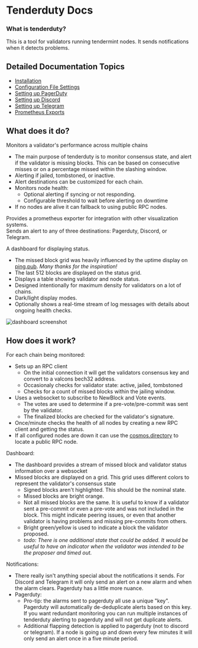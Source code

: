 # Tenderduty Docs

### What is tenderduty?

This is a tool for validators running tendermint nodes. It sends notifications when it detects problems.

## Detailed Documentation Topics

- [Installation](install.md)
- [Configuration File Settings](config.md)
- [Setting up PagerDuty](pagerduty.md)
- [Setting up Discord](discord.md)
- [Setting up Telegram](telegram.md)
- [Prometheus Exports](prometheus.md)

## What does it do?

Monitors a validator's performance across multiple chains

- The main purpose of tenderduty is to monitor consensus state, and alert if the validator is missing blocks. This can be based on consecutive misses or on a percentage missed within the slashing window.
- Alerting if jailed, tombstoned, or inactive.
- Alert destinations can be customized for each chain.
- Monitors node health:
    * Optional alerting if syncing or not responding.
    * Configurable threshold to wait before alerting on downtime
- If no nodes are alive it can fallback to using public RPC nodes.

Provides a prometheus exporter for integration with other visualization systems.<br />
Sends an alert to any of three destinations: Pagerduty, Discord, or Telegram.

A dashboard for displaying status.

- The missed block grid was heavily influenced by the uptime display on [ping.pub](https://ping.pub). *Many thanks for the inspiration!*
- The last 512 blocks are displayed on the status grid.
- Displays a table showing validator and node status.
- Designed intentionally for maximum density for validators on a lot of chains.
- Dark/light display modes.
- Optionally shows a real-time stream of log messages with details about ongoing health checks.

![dashboard screenshot](dash.png)

## How does it work?

For each chain being monitored:

* Sets up an RPC client
  - On the initial connection it will get the validators consensus key and convert to a valcons bech32 address.
  - Occasionaly checks for validator state: active, jailed, tombstoned
  - Checks for a count of missed blocks within the jailing window.
* Uses a websocket to subscribe to NewBlock and Vote events.
  - The votes are used to determine if a pre-vote/pre-commit was sent by the validator.
  - The finalized blocks are checked for the validator's signature.
* Once/minute checks the health of all nodes by creating a new RPC client and getting the status.
* If all configured nodes are down it can use the [cosmos.directory](https://cosmos.directory) to locate a public RPC node.

Dashboard:

* The dashboard provides a stream of missed block and validator status information over a websocket
* Missed blocks are displayed on a grid. This grid uses different colors to represent the validator's consensus state
  * Signed blocks aren't highlighted. This should be the nominal state.
  * Missed blocks are bright orange.
  * Not all missed blocks are the same. It is useful to know if a validator sent a pre-commit or even a pre-vote and was not included in the block. This might indicate peering issues, or even that another validator is having problems and missing pre-commits from others.
  * Bright green/yellow is used to indicate a block the validator proposed.
  * *todo: There is one additional state that could be added. It would be useful to have an indicator when the validator was intended to be the proposer and timed out.*

Notifications:

* There really isn't anything special about the notifications it sends. For Discord and Telegram it will only send an alert on a new alarm and when the alarm clears. Pagerduty has a little more nuance.
* Pagerduty:
  * Pro-tip: the alarms sent to pagerduty all use a unique "key". Pagerduty will automatically de-deduplicate alerts based on this key. If you want redundant monitoring you can run multiple instances of tenderduty alerting to pagerduty and will not get duplicate alerts.
  * Additional flapping detection is applied to pagerduty (not to discord or telegram). If a node is going up and down every few minutes it will only send an alert once in a five minute period.
